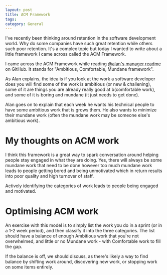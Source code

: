```yaml
---
layout: post
title: ACM Framework
tags: 
category: General
---
```


I've recently been thinking around retention in the software development world. Why do some companies have such great retention while others such poor retention. It's a complex topic but today I wanted to write about a little framework I came across called the ACM Framework.

I came across the ACM Framework while reading [@alan's manager readme](https://github.com/angryweasel/managerreadme) on GitHub. It stands for "Ambitious, Comfortable, Mundane framework".

As Alan explains, the idea is if you look at the work a software developer does you will find some of the work is ambitious (or new & challening), some of it are things you are already really good at b(comfortable work), and some of it is boring and mundane (it just needs to get done).

Alan goes on to explain that each week he wants his technical people to have some ambitious work that is grows them. He also wants to minimize their mundane work (often the mundane work may be someone else's ambitious work).

# My thoughts on ACM work

I think this framework is a great way to spark conversation around helping people stay engaged in what they are doing. Yes, there will always be some mundane work that need to be done however too much mundane work leads to people getting bored and being unmotivated which in return results into poor quality and high turnover of staff.

Actively identifying the categories of work leads to people being engaged and motivated.

# Optimising ACM work

An exercise with this model is to simply list the work you do in a sprint (or in a 1-2 week period), and then classify it into the three categories. The list should have a balance of enough Ambitious work that you're not overwhelmed, and little or no Mundane work - with Comfortable work to fill the gap. 

If the balance is off, we should discuss, as there's likely a way to find balance by shifting work around, discovering new work, or stopping work on some items entirely.

